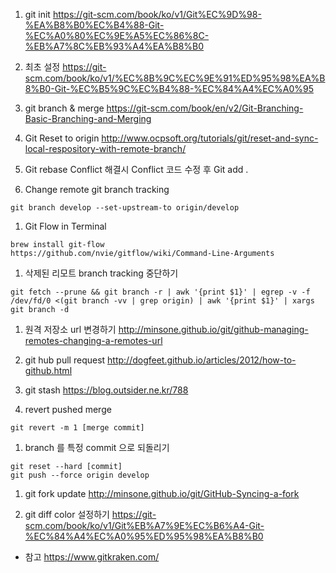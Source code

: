  1. git init
https://git-scm.com/book/ko/v1/Git%EC%9D%98-%EA%B8%B0%EC%B4%88-Git-%EC%A0%80%EC%9E%A5%EC%86%8C-%EB%A7%8C%EB%93%A4%EA%B8%B0

 1. 최초 설정
https://git-scm.com/book/ko/v1/%EC%8B%9C%EC%9E%91%ED%95%98%EA%B8%B0-Git-%EC%B5%9C%EC%B4%88-%EC%84%A4%EC%A0%95

 1. git branch & merge
https://git-scm.com/book/en/v2/Git-Branching-Basic-Branching-and-Merging

 1. Git Reset to origin
http://www.ocpsoft.org/tutorials/git/reset-and-sync-local-respository-with-remote-branch/

 1. Git rebase Conflict 해결시
Conflict 코드 수정 후 Git add . 

 1. Change remote git branch tracking
 ```
 git branch develop --set-upstream-to origin/develop
 ```
 
 1. Git Flow in Terminal
 ```
 brew install git-flow
 https://github.com/nvie/gitflow/wiki/Command-Line-Arguments
 ```

 1. 삭제된 리모트 branch tracking 중단하기
```
git fetch --prune && git branch -r | awk '{print $1}' | egrep -v -f /dev/fd/0 <(git branch -vv | grep origin) | awk '{print $1}' | xargs git branch -d
```

 1. 원격 저장소 url 변경하기
http://minsone.github.io/git/github-managing-remotes-changing-a-remotes-url

 1. git hub pull request
http://dogfeet.github.io/articles/2012/how-to-github.html

 1. git stash
https://blog.outsider.ne.kr/788

 1. revert pushed merge
```
git revert -m 1 [merge commit]
```

 1. branch 를 특정 commit 으로 되돌리기
```
git reset --hard [commit]
git push --force origin develop
```

 1. git fork update
http://minsone.github.io/git/GitHub-Syncing-a-fork

 1. git diff color 설정하기
https://git-scm.com/book/ko/v1/Git%EB%A7%9E%EC%B6%A4-Git-%EC%84%A4%EC%A0%95%ED%95%98%EA%B8%B0



* 참고
https://www.gitkraken.com/
